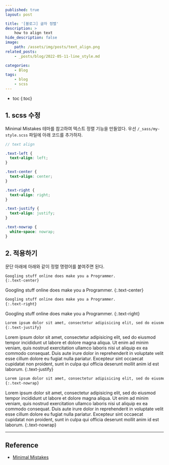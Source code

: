 ```yaml
---
published: true
layout: post

title: '[블로그] 글자 정렬'
description: >
    how to align text
hide_description: false
image:
    path: /assets/img/posts/text_align.png
related_posts:
    - _posts/blog/2022-05-11-line_style.md

categories:
    - Blog
tags:
    - blog
    - scss
---
```

* toc
{:toc}

## 1. scss 수정

Minimal Mistakes 테마를 참고하여 텍스트 정렬 기능을 만들었다. 우선 `/_sass/my-style.scss` 파일에 아래 코드를 추가하자.  

```scss
// text align

.text-left {
  text-align: left;
}

.text-center {
  text-align: center;
}

.text-right {
  text-align: right;
}

.text-justify {
  text-align: justify;
}

.text-nowrap {
  white-space: nowrap;
}
```

## 2. 적용하기

문단 아래에 아래와 같이 정렬 명령어를 붙여주면 된다.  

```markdown
Googling stuff online does make you a Programmer.
{:.text-center}
```

Googling stuff online does make you a Programmer.
{:.text-center}

```markdown
Googling stuff online does make you a Programmer.
{:.text-right}
```

Googling stuff online does make you a Programmer.
{:.text-right}

```markdown
Lorem ipsum dolor sit amet, consectetur adipisicing elit, sed do eiusmod tempor incididunt ut labore et dolore magna aliqua. Ut enim ad minim veniam, quis nostrud exercitation ullamco laboris nisi ut aliquip ex ea commodo consequat. Duis aute irure dolor in reprehenderit in voluptate velit esse cillum dolore eu fugiat nulla pariatur. Excepteur sint occaecat cupidatat non proident, sunt in culpa qui officia deserunt mollit anim id est laborum.
{:.text-justify}
```

Lorem ipsum dolor sit amet, consectetur adipisicing elit, sed do eiusmod tempor incididunt ut labore et dolore magna aliqua. Ut enim ad minim veniam, quis nostrud exercitation ullamco laboris nisi ut aliquip ex ea commodo consequat. Duis aute irure dolor in reprehenderit in voluptate velit esse cillum dolore eu fugiat nulla pariatur. Excepteur sint occaecat cupidatat non proident, sunt in culpa qui officia deserunt mollit anim id est laborum.
{:.text-justify}

```markdown
Lorem ipsum dolor sit amet, consectetur adipisicing elit, sed do eiusmod tempor incididunt ut labore et dolore magna aliqua. Ut enim ad minim veniam, quis nostrud exercitation ullamco laboris nisi ut aliquip ex ea commodo consequat. Duis aute irure dolor in reprehenderit in voluptate velit esse cillum dolore eu fugiat nulla pariatur. Excepteur sint occaecat cupidatat non proident, sunt in culpa qui officia deserunt mollit anim id est laborum.
{:.text-nowrap}
```

Lorem ipsum dolor sit amet, consectetur adipisicing elit, sed do eiusmod tempor incididunt ut labore et dolore magna aliqua. Ut enim ad minim veniam, quis nostrud exercitation ullamco laboris nisi ut aliquip ex ea commodo consequat. Duis aute irure dolor in reprehenderit in voluptate velit esse cillum dolore eu fugiat nulla pariatur. Excepteur sint occaecat cupidatat non proident, sunt in culpa qui officia deserunt mollit anim id est laborum.
{:.text-nowrap}


---
## Reference
- [Minimal Mistakes](https://mmistakes.github.io/minimal-mistakes/docs/utility-classes/)